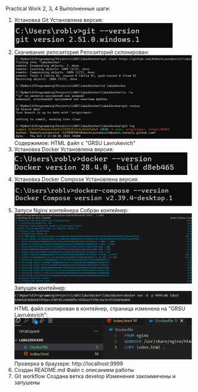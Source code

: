 Practical Work 2, 3, 4
Выполненные шаги:
1. Установка Git
Установлена версия:
 ![git version](images/gitverse.png)
3. Скачивание репозитория
Репозиторий склонирован:
 ![clone reposit](images/clone.png)
Содержимое: HTML файл с "GRSU Lavrukevich"
5. Установка Docker
Установлена версия:
 ![docker version](images/dockerversion.png)
7. Установка Docker Compose
Установлена версия:
![dockercomposs version](images/dockercomposs.png)
9. Запуск Nginx контейнера
Собран контейнер:
![runcontainer](images/dockerbuild.png)
Запущен контейнер:
 ![runcontainer](images/dockerrun.png)
HTML файл скопирован в контейнер, cтраница изменена на "GRSU Lavrukevich":
![copy](images/copy.png)
Проверка в браузере: http://localhost:9999
11. Создан README.md
Файл с описанием работы
12. Git workflow
Создана ветка develop
Изменения закоммичены и запушены
